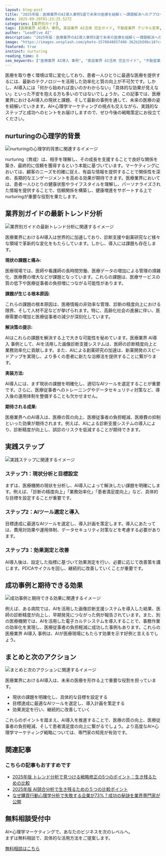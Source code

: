 ```yaml
---
layout: blog-post
title: "2025年版：医療業界のAI導入事例5選で未来の医療を紐解く～課題解決へのアプローチ～"
date: 2025-09-20T01:23:25.527Z
categories: [業界別ガイド]
tags: [医療業界 AI導入 事例, 美容業界 AI活用 完全ガイド, 不動産業界 デジタル変革, 飲食業界 マーケティング自動化]
author: "LeadFive AI"
description: "2025年版：医療業界のAI導入事例5選で未来の医療を紐解く～課題解決へのアプローチ～ - LeadFiveが提供するAI×心理学マーケティングの実践ガイド"
image: "https://images.unsplash.com/photo-1570848857486-362b2b50bc10?crop=entropy&cs=tinysrgb&fit=max&fm=jpg&ixid=M3w3ODc1MzN8MHwxfHNlYXJjaHwyODl8fG1hcmtldGluZyUyMHN0cmF0ZWd5fGVufDF8MHx8fDE3NTgzMzE0MDN8MA&ixlib=rb-4.1.0&q=80&w=1080&w=1200&h=630&fit=crop&crop=smart"
featured: true
instinct: nurturing
reading_time: 8
seo_keywords: ["医療業界 AI導入 事例", "美容業界 AI活用 完全ガイド", "不動産業界 デジタル変革", "飲食業界 マーケティング自動化"]
---
```


医療を取り巻く環境は常に変化しており、患者一人ひとりに最適な医療を提供するには、最新のテクノロジーを活用した効率化と質の向上が不可欠です。しかし、AI導入には「何から始めれば良いのかわからない」「具体的な効果が見えない」といった不安を抱える方も多いのではないでしょうか。この記事では、医療業界におけるAI導入の現状と課題、そして最新の事例を通して、未来の医療の姿を紐解いていきます。AI×心理学マーケティングの視点も交えながら、実践的なステップと成功へのヒントをお届けしますので、ぜひ今後の戦略策定にお役立てください。

## nurturingの心理学的背景
![nurturingの心理学的背景に関連するイメージ](https://images.unsplash.com/photo-1701580706219-7e08329b069f?crop=entropy&cs=tinysrgb&fit=max&fm=jpg&ixid=M3w3ODc1MzN8MHwxfHNlYXJjaHwyNjN8fG5ldXJhbCUyMG5ldHdvcmt8ZW58MXwwfHx8MTc1ODMzMTQwM3ww&ixlib=rb-4.1.0&q=80&w=1080&w=1200&h=630&fit=crop&crop=smart)

nurturing（育成）は、相手を理解し、その成長を支援することで良好な関係を築き、最終的に信頼を獲得するという本能に基づいています。マーケティングにおいては、顧客のニーズを的確に捉え、有益な情報を提供することで関係性を深め、長期的なエンゲージメントを高める効果が期待できます。医療業界においては、患者一人ひとりの健康状態やライフスタイルを理解し、パーソナライズされた情報を提供することで、信頼関係を構築し、健康増進をサポートする上でnurturingが重要な役割を果たします。

## 業界別ガイドの最新トレンド分析
![業界別ガイドの最新トレンド分析に関連するイメージ](https://images.unsplash.com/photo-1616077168712-fc6c788db4af?crop=entropy&cs=tinysrgb&fit=max&fm=jpg&ixid=M3w3ODc1MzN8MHwxfHNlYXJjaHwxODh8fGVtZXJnaW5nJTIwdGVjaG5vbG9neXxlbnwxfDB8fHwxNzU4MzMxNDA0fDA&ixlib=rb-4.1.0&q=80&w=1080&w=1200&h=630&fit=crop&crop=smart)

医療業界におけるAI導入は世界的に加速しており、診断支援や創薬研究など様々な領域で革新的な変化をもたらしています。しかし、導入には課題も存在します。

**現状の課題と痛み:**

医療現場では、医師や看護師の長時間労働、医療データの増加による管理の煩雑化、医療費の増大などが課題となっています。これらの課題は、医療サービスの質の低下や医療従事者の負担増につながる可能性があります。

**課題が生じる根本原因:**

これらの課題の根本原因は、医療情報の非効率な管理、診断の精度向上における限界、そして人材不足などが挙げられます。特に、高齢化社会の進展に伴い、医療需要の増加と医療従事者の減少が深刻化しています。

**解決策の提示:**

AIはこれらの課題を解決する上で大きな可能性を秘めています。医療業界 AI導入 事例として、AIを活用した画像診断支援システムは、医師の診断精度向上と業務効率化に貢献します。また、AIによる創薬研究の加速は、新薬開発のスピードアップを実現し、より多くの患者に新たな治療法を提供することに繋がります。

**実装方法:**

AI導入には、まず現状の課題を明確化し、適切なAIツールを選定することが重要です。さらに、医療従事者へのトレーニングやデータセキュリティ対策など、導入後の運用体制を整備することも欠かせません。

**期待される成果:**

医療業界へのAI導入は、医療の質の向上、医療従事者の負担軽減、医療費の抑制といった効果が期待されます。例えば、AIによる診断支援システムの導入により、診断精度が向上し、誤診のリスクを低減することが期待できます。

## 実践ステップ
![実践ステップに関連するイメージ](https://images.unsplash.com/photo-1684394944551-6c55a647337b?crop=entropy&cs=tinysrgb&fit=max&fm=jpg&ixid=M3w3ODc1MzN8MHwxfHNlYXJjaHwxNjB8fG1hY2hpbmUlMjBsZWFybmluZ3xlbnwxfDB8fHwxNzU4MzMxNDA0fDA&ixlib=rb-4.1.0&q=80&w=1080&w=1200&h=630&fit=crop&crop=smart)

### ステップ1：現状分析と目標設定

まずは、医療機関の現状を分析し、AI導入によって解決したい課題を明確にします。例えば、「診断の精度向上」「業務効率化」「患者満足度向上」など、具体的な目標を設定することが重要です。

### ステップ2：AIツール選定と導入

目標達成に最適なAIツールを選定し、導入計画を策定します。導入にあたっては、費用対効果や運用体制、データセキュリティ対策などを考慮する必要があります。

### ステップ3：効果測定と改善

AI導入後は、設定した指標に基づいて効果測定を行い、必要に応じて改善策を講じます。PDCAサイクルを回し、継続的に改善していくことが重要です。

## 成功事例と期待できる効果
![成功事例と期待できる効果に関連するイメージ](https://images.unsplash.com/photo-1563807894776-69847a125909?crop=entropy&cs=tinysrgb&fit=max&fm=jpg&ixid=M3w3ODc1MzN8MHwxfHNlYXJjaHwxODd8fHN1Y2Nlc3MlMjBzdG9yeXxlbnwxfDB8fHwxNzU4MzMxNDA1fDA&ixlib=rb-4.1.0&q=80&w=1080&w=1200&h=630&fit=crop&crop=smart)

例えば、ある病院では、AIを活用した画像診断支援システムを導入した結果、医師の診断精度が向上し、早期発見につながった例が報告されています。また、別の医療機関では、AIを活用した電子カルテシステムを導入することで、事務作業の効率化を実現し、医療従事者の負担軽減に成功した事例もあります。これらの医療業界 AI導入 事例は、AIが医療現場にもたらす効果を示す好例と言えるでしょう。

## まとめと次のアクション
![まとめと次のアクションに関連するイメージ](https://images.unsplash.com/photo-1513297887119-d46091b24bfa?crop=entropy&cs=tinysrgb&fit=max&fm=jpg&ixid=M3w3ODc1MzN8MHwxfHNlYXJjaHwxODJ8fG5ldXJhbCUyMG5ldHdvcmt8ZW58MXwwfHx8MTc1ODMzMTQwNXww&ixlib=rb-4.1.0&q=80&w=1080&w=1200&h=630&fit=crop&crop=smart)

医療業界におけるAI導入は、未来の医療を形作る上で重要な役割を担っています。

- 現状の課題を明確化し、具体的な目標を設定する
- 目標達成に最適なAIツールを選定し、導入計画を策定する
- 効果測定を行い、継続的に改善していく

これらのポイントを踏まえ、AI導入を推進することで、医療の質の向上、医療従事者の負担軽減、そして患者満足度の向上に繋がるでしょう。より高度なAI×心理学マーケティング戦略については、専門家の知見が有効です。

## 関連記事

<div class="related-posts">
  <h3>こちらの記事もおすすめです</h3>
  <ul>
    <li><a href="{{ site.baseurl }}{% post_url 2025-09-19-2025年版-トレンド分析で見つける戦略修正の5つのポイント-生き残るための比較 %}">2025年版 トレンド分析で見つける戦略修正の5つのポイント：生き残るための比較</a></li>
    <li><a href="{{ site.baseurl }}{% post_url 2025-09-19-2025年版-ai競合分析で生き残るための-つの比較ポイント %}">2025年版 AI競合分析で生き残るための５つの比較ポイント</a></li>
    <li><a href="{{ site.baseurl }}{% post_url 2025-09-03-consumer-psychology-analysis %}">なぜ購買行動心理学分析で失敗する企業が73%？成功の秘訣を業界専門家が公開</a></li>
  </ul>
</div>

<div class="cta-section">
  <h2>無料相談受付中</h2>
  <p>AI×心理学マーケティングで、あなたのビジネスを次のレベルへ。<br>
  まずは無料相談で、具体的な活用方法をご提案します。</p>
  <a href="https://leadfive.co.jp/contact" class="btn btn-primary btn-lg">無料相談はこちら</a>
</div>

<script type="application/ld+json">
{
  "@context": "https://schema.org",
  "@type": "BlogPosting",
  "headline": "2025年版：医療業界のAI導入事例5選で未来の医療を紐解く～課題解決へのアプローチ～",
  "image": "https://images.unsplash.com/photo-1570848857486-362b2b50bc10?crop=entropy&cs=tinysrgb&fit=max&fm=jpg&ixid=M3w3ODc1MzN8MHwxfHNlYXJjaHwyODl8fG1hcmtldGluZyUyMHN0cmF0ZWd5fGVufDF8MHx8fDE3NTgzMzE0MDN8MA&ixlib=rb-4.1.0&q=80&w=1080&w=1200&h=630&fit=crop&crop=smart",
  "author": {
    "@type": "Organization",
    "name": "LeadFive"
  },
  "publisher": {
    "@type": "Organization",
    "name": "LeadFive",
    "logo": {
      "@type": "ImageObject",
      "url": "https://leadfive.co.jp/assets/images/logo.png"
    }
  },
  "datePublished": "2025-09-20T01:23:25.527Z",
  "description": "2025年版：医療業界のAI導入事例5選で未来の医療を紐解く～課題解決へのアプローチ～ - LeadFiveが提供するAI×心理学マーケティングの実践ガイド"
}
</script>
